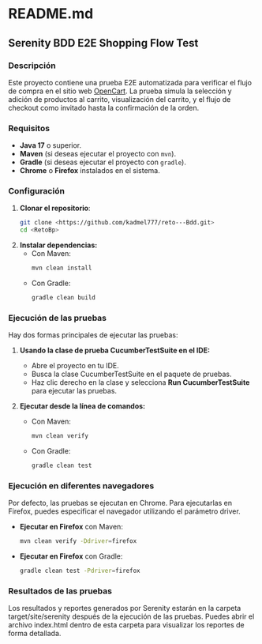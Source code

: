 # README.md

## Serenity BDD E2E Shopping Flow Test

### Descripción
Este proyecto contiene una prueba E2E automatizada para verificar el flujo de compra en el sitio web [OpenCart](http://opencart.abstracta.us/). La prueba simula la selección y adición de productos al carrito, visualización del carrito, y el flujo de checkout como invitado hasta la confirmación de la orden.

### Requisitos
- **Java 17** o superior.
- **Maven** (si deseas ejecutar el proyecto con `mvn`).
- **Gradle** (si deseas ejecutar el proyecto con `gradle`).
- **Chrome** o **Firefox** instalados en el sistema.

### Configuración

1. **Clonar el repositorio**:
   ```bash
   git clone <https://github.com/kadmel777/reto---Bdd.git>
   cd <RetoBp>

2. **Instalar dependencias:**
   - Con Maven:
      ```bash
      mvn clean install

   - Con Gradle:
      ```bash 
      gradle clean build

### Ejecución de las pruebas
Hay dos formas principales de ejecutar las pruebas:

1. **Usando la clase de prueba CucumberTestSuite en el IDE:**

   - Abre el proyecto en tu IDE.
   - Busca la clase CucumberTestSuite en el paquete de pruebas.
   - Haz clic derecho en la clase y selecciona **Run CucumberTestSuite** para ejecutar las pruebas.

2. **Ejecutar desde la línea de comandos:**

   - Con Maven:
      ```bash
      mvn clean verify
  
   - Con Gradle:
      ```bash
      gradle clean test

### Ejecución en diferentes navegadores
Por defecto, las pruebas se ejecutan en Chrome. Para ejecutarlas en Firefox, puedes especificar el navegador utilizando el parámetro driver.

   - **Ejecutar en Firefox** con Maven:
      ```bash
      mvn clean verify -Ddriver=firefox
   - **Ejecutar en Firefox** con Gradle:
      ```bash
      gradle clean test -Pdriver=firefox

### Resultados de las pruebas
Los resultados y reportes generados por Serenity estarán en la carpeta target/site/serenity después de la ejecución de las pruebas. Puedes abrir el archivo index.html dentro de esta carpeta para visualizar los reportes de forma detallada.
